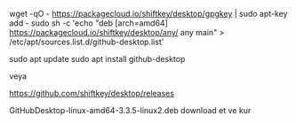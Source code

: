 wget -qO - https://packagecloud.io/shiftkey/desktop/gpgkey | sudo apt-key add -
sudo sh -c 'echo "deb [arch=amd64] https://packagecloud.io/shiftkey/desktop/any/ any main" > /etc/apt/sources.list.d/github-desktop.list'

sudo apt update
sudo apt install github-desktop

veya


https://github.com/shiftkey/desktop/releases

GitHubDesktop-linux-amd64-3.3.5-linux2.deb  download et ve kur


